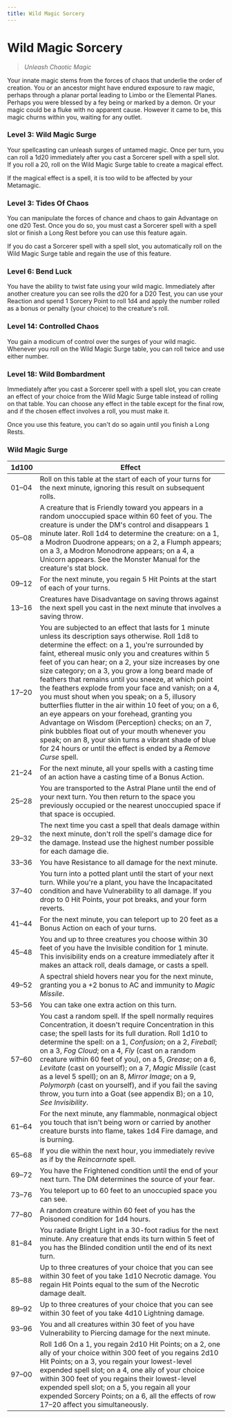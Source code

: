 ```yaml
---
title: Wild Magic Sorcery
---
```


# Wild Magic Sorcery

> *Unleash Chaotic Magic*

Your innate magic stems from the forces of chaos that underlie the order of creation. You or an ancestor might have endured exposure to raw magic, perhaps through a planar portal leading to Limbo or the Elemental Planes. Perhaps you were blessed by a fey being or marked by a demon. Or your magic could be a fluke with no apparent cause. However it came to be, this magic churns within you, waiting for any outlet.

### Level 3: Wild Magic Surge

Your spellcasting can unleash surges of untamed magic. Once per turn, you can roll a 1d20 immediately after you cast a Sorcerer spell with a spell slot. If you roll a 20, roll on the Wild Magic Surge table to create a magical effect.

If the magical effect is a spell, it is too wild to be affected by your Metamagic.

### Level 3: Tides Of Chaos

You can manipulate the forces of chance and chaos to gain Advantage on one d20 Test. Once you do so, you must cast a Sorcerer spell with a spell slot or finish a Long Rest before you can use this feature again.

If you do cast a Sorcerer spell with a spell slot, you automatically roll on the Wild Magic Surge table and regain the use of this feature.

### Level 6: Bend Luck

You have the ability to twist fate using your wild magic. Immediately after another creature you can see rolls the d20 for a D20 Test, you can use your Reaction and spend 1 Sorcery Point to roll 1d4 and apply the number rolled as a bonus or penalty (your choice) to the creature's roll.
 
### Level 14: Controlled Chaos

You gain a modicum of control over the surges of your wild magic. Whenever you roll on the Wild Magic Surge table, you can roll twice and use either number.

### Level 18: Wild Bombardment

Immediately after you cast a Sorcerer spell with a spell slot, you can create an effect of your choice from the Wild Magic Surge table instead of rolling on that table. You can choose any effect in the table except for the final row, and if the chosen effect involves a roll, you must make it.

Once you use this feature, you can't do so again until you finish a Long Rests.

### Wild Magic Surge

| 1d100 | Effect |
|---|---|
| 01–04 | Roll on this table at the start of each of your turns for the next minute, ignoring this result on subsequent rolls. |
| 05–08 | A creature that is Friendly toward you appears in a random unoccupied space within 60 feet of you. The creature is under the DM's control and disappears 1 minute later. Roll 1d4 to determine the creature: on a 1, a Modron Duodrone appears; on a 2, a Flumph appears; on a 3, a Modron Monodrone appears; on a 4, a Unicorn appears. See the Monster Manual for the creature's stat block. |
| 09–12 | For the next minute, you regain 5 Hit Points at the start of each of your turns. |
| 13–16 | Creatures have Disadvantage on saving throws against the next spell you cast in the next minute that involves a saving throw. |
| 17–20 | You are subjected to an effect that lasts for 1 minute unless its description says otherwise. Roll 1d8 to determine the effect: on a 1, you're surrounded by faint, ethereal music only you and creatures within 5 feet of you can hear; on a 2, your size increases by one size category; on a 3, you grow a long beard made of feathers that remains until you sneeze, at which point the feathers explode from your face and vanish; on a 4, you must shout when you speak; on a 5, illusory butterflies flutter in the air within 10 feet of you; on a 6, an eye appears on your forehead, granting you Advantage on Wisdom (Perception) checks; on an 7, pink bubbles float out of your mouth whenever you speak; on an 8, your skin turns a vibrant shade of blue for 24 hours or until the effect is ended by a *Remove Curse* spell. |
| 21–24 | For the next minute, all your spells with a casting time of an action have a casting time of a Bonus Action. |
| 25–28 | You are transported to the Astral Plane until the end of your next turn. You then return to the space you previously occupied or the nearest unoccupied space if that space is occupied. |
| 29–32 | The next time you cast a spell that deals damage within the next minute, don't roll the spell's damage dice for the damage. Instead use the highest number possible for each damage die. |
| 33–36 | You have Resistance to all damage for the next minute. |
| 37–40 | You turn into a potted plant until the start of your next turn. While you're a plant, you have the Incapacitated condition and have Vulnerability to all damage. If you drop to 0 Hit Points, your pot breaks, and your form reverts. |
| 41–44 | For the next minute, you can teleport up to 20 feet as a Bonus Action on each of your turns. |
| 45–48 | You and up to three creatures you choose within 30 feet of you have the Invisible condition for 1 minute. This invisibility ends on a creature immediately after it makes an attack roll, deals damage, or casts a spell. |
| 49–52 | A spectral shield hovers near you for the next minute, granting you a +2 bonus to AC and immunity to *Magic Missile*. |
| 53–56 | You can take one extra action on this turn. |
| 57–60 | You cast a random spell. If the spell normally requires Concentration, it doesn't require Concentration in this case; the spell lasts for its full duration. Roll 1d10 to determine the spell: on a 1, *Confusion*; on a 2, *Fireball*; on a 3, *Fog Cloud*; on a 4, *Fly* (cast on a random creature within 60 feet of you), on a 5, *Grease*; on a 6, *Levitate* (cast on yourself); on a 7, *Magic Missile* (cast as a level 5 spell); on an 8, *Mirror Image*; on a 9, *Polymorph* (cast on yourself), and if you fail the saving throw, you turn into a Goat (see appendix B); on a 10, *See Invisibility*. |
| 61–64 | For the next minute, any flammable, nonmagical object you touch that isn't being worn or carried by another creature bursts into flame, takes 1d4 Fire damage, and is burning. |
| 65–68 | If you die within the next hour, you immediately revive as if by the *Reincarnate* spell. |
| 69–72 | You have the Frightened condition until the end of your next turn. The DM determines the source of your fear. |
| 73–76 | You teleport up to 60 feet to an unoccupied space you can see. |
| 77–80 | A random creature within 60 feet of you has the Poisoned condition for 1d4 hours. |
| 81–84 | You radiate Bright Light in a 30-foot radius for the next minute. Any creature that ends its turn within 5 feet of you has the Blinded condition until the end of its next turn. |
| 85–88 | Up to three creatures of your choice that you can see within 30 feet of you take 1d10 Necrotic damage. You regain Hit Points equal to the sum of the Necrotic damage dealt. |
| 89–92 | Up to three creatures of your choice that you can see within 30 feet of you take 4d10 Lightning damage. |
| 93–96 | You and all creatures within 30 feet of you have Vulnerability to Piercing damage for the next minute. |
| 97–00 | Roll 1d6 On a 1, you regain 2d10 Hit Points; on a 2, one ally of your choice within 300 feet of you regains 2d10 Hit Points; on a 3, you regain your lowest-level expended spell slot; on a 4, one ally of your choice within 300 feet of you regains their lowest-level expended spell slot; on a 5, you regain all your expended Sorcery Points; on a 6, all the effects of row 17–20 affect you simultaneously. |

